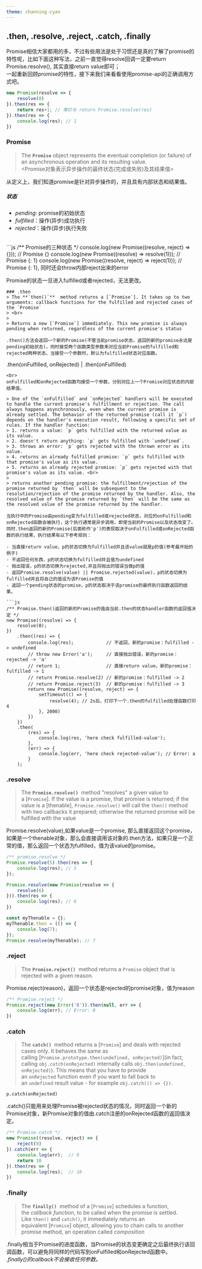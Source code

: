 ```yaml
---
theme: channing-cyan
---
```

## .then, .resolve, .reject, .catch, .finally
Promise相信大家都用的多，不过有些用法是处于习惯还是真的了解了promise的特性呢，比如下面这种写法，之前一直觉得resolve回调一定要return Promise.resolve(), 其实直接return value即可；<br>
一起重新回顾promise的特性，接下来我们来看看使用promise-api的正确调用方式吧。

```js
new Promise(resolve => {
    resolve(0)
}).then(res => {
    return res+1; // 等价与 return Promise.resolve(res)
}).then(res => {
    console.log(res); // 1
})
```
### Promise
> The **`Promise`** object represents the eventual completion (or failure) of an asynchronous operation and its resulting value.<br>
> <Promise对象表示异步操作的最终状态(完成或失败)及其结果值>

从定义上，我们知道promise是针对异步操作的，并且具有内部状态和结果值。
##### 状态
- *pending*: promise的初始状态
- *fulfilled*：操作(异步)成功执行
- *rejected*：操作(异步)执行失败
<br>
```js
/** Promise的三种状态 */
console.log(new Promise((resolve, reject) => {}));           // Promise {<pending>}
console.log(new Promise((resolve) => resolve(1)));           // Promise {<fulfilled>: 1}
console.log(new Promise((resolve, reject) => reject(1)));    // Promise {<rejected>: 1}, 同时还会throw内部reject出来的error

Promise的状态一旦进入fulfilled或者rejected，无法更改。
```
### .then
> The **`then()`**  method returns a [`Promise`]. It takes up to two arguments: callback functions for the fulfilled and rejected cases of the `Promise`
> <br>
> 
> Returns a new [`Promise`] immediately. This new promise is always pending when returned, regardless of the current promise's status

.then()方法会返回一个新的Promise(不管当前promise状态，返回的新的promise永远是pending初始状态)，同时接受两个函数类型参数来对应当前Promise的fulfilled和rejected两种状态，当接受一个参数时，默认为fulfilled状态对应函数。
```
.then(onFulfilled, onRejected) | .then(onFulfilled)
```
<br>
onFulfilled和onRejected函数均接受一个参数，分别对应上一个Promise对应状态的内部结果值。

> One of the `onFulfilled` and `onRejected` handlers will be executed to handle the current promise's fulfillment or rejection. The call always happens asynchronously, even when the current promise is already settled. The behavior of the returned promise (call it `p`) depends on the handler's execution result, following a specific set of rules. If the handler function:
> 1. returns a value: `p` gets fulfilled with the returned value as its value.
> 2. doesn't return anything: `p` gets fulfilled with `undefined`.
> 3. throws an error: `p` gets rejected with the thrown error as its value.
> 4. returns an already fulfilled promise: `p` gets fulfilled with that promise's value as its value.
> 5. returns an already rejected promise: `p` gets rejected with that promise's value as its value. <br>
> 
> returns another pending promise: the fulfillment/rejection of the promise returned by `then` will be subsequent to the resolution/rejection of the promise returned by the handler. Also, the resolved value of the promise returned by `then` will be the same as the resolved value of the promise returned by the handler.

当执行中的Promise由pending变为fulfilled或rejected状态，对应的onFulfilled和onRejected函数会被执行，这个执行通常是异步调用，即使当前的Promise以及状态改变了。同时.then返回的新的Promise(后面称作'p')的表现取决于onFulfilled或onRejected函数的执行结果，执行结果有以下参考规则：

- 当直接return value，p的状态切换为fulfilled并且该value就是p的值(参考最开始的例子)
- 不返回任何东西，p的状态切换为fulfilled并且值为undefined
- 抛出错误，p的状态切换为rejected,并且将抛出的错误当做p的值
- 返回Promise.resolve(value) || Promise.rejected(value)，p的状态切换为fulfilled并且将自己的值设为该Promise的值
- 返回一个pending状态的promise，p的状态取决于该promise的最终执行函数返回的结果。

```js
/** Promise.then()返回的新的Promise的值由当前.then的状态handler函数的返回值决定 */
new Promise((resolve) => {
    resolve(0);
})
    .then((res) => {
        console.log(res);            // 不返回，新的promise：fulfilled -> undefined
        // throw new Error('a');     // 直接抛出错误，新的promise：rejected -> 'a'
        // return 1;                 // 直接return value，新的promise：fulfilled -> 1
        // return Promise.resolve(2) // 新的promise：fulfilled -> 2
        // return Promise.reject(3)  // 新的promise：fulfilled -> 3
        return new Promise((resolve, reject) => {
            setTimeout(() => {
                resolve(4); // 2s后，打印下一个.then的fulfilled处理函数打印4
            }, 2000)
        })
    })
    .then(
        (res) => {
            console.log(res, 'here check fulfilled-value');
        },
        (err) => {
            console.log(err, 'here check rejected-value'); // Error: a
        }
    );
```
### .resolve
> The **`Promise.resolve()`**  method "resolves" a given value to a [`Promise`]. If the value is a promise, that promise is returned; if the value is a [thenable], `Promise.resolve()` will call the `then()` method with two callbacks it prepared; otherwise the returned promise will be fulfilled with the value

Promise.resolve(value),如果value是一个promise, 那么直接返回这个promise，如果是一个thenable对象，那么会直接调用该对象的.then方法，如果只是一个正常的值，那么返回一个状态为fulfilled，值为该value的promise。

```js
/** promise.resolve */
Promise.resolve(5).then(res => {
    console.log(res); // 5
});

Promise.resolve(new Promise(resolve => {
    resolve(6)
})).then(res => {
    console.log(res); // 6
})

const myThenable = {};
myThenable.then = (() => {
    console.log(7);
});
Promise.resolve(myThenable); // 7
```

### .reject
> The **`Promise.reject()`**  method returns a `Promise` object that is rejected with a given reason.

Promise.reject(reason)，返回一个状态是rejected的promise对象，值为reason

```js
/** Promise.reject */
Promise.reject(new Error('8')).then(null, err => {
    console.log(err); // Error: 8
})
```
### .catch
> The **`catch()`**  method returns a [`Promise`] and deals with rejected cases only. It behaves the same as calling [`Promise.prototype.then(undefined, onRejected)`](in fact, calling `obj.catch(onRejected)` internally calls `obj.then(undefined, onRejected)`). This means that you have to provide an `onRejected` function even if you want to fall back to an `undefined` result value - for example `obj.catch(() => {})`.

````
p.catch(onRejected)
````
.catch()只能用来处理Promise被rejected状态的情况，同时返回一个新的Promise对象，新Promise对象的值由.catch注册的onRejected函数的返回值决定。

```js
/** Promise.catch */
new Promise((resolve, reject) => {
    reject(9)
}).catch(err => {
    console.log(err);  // 9
    return 10
}).then(res => {
    console.log(res);  // 10
})
```

### .finally
> The **`finally()`**  method of a [`Promise`] schedules a function, the *callback function*, to be called when the promise is settled. Like `then()` and `catch()`, it immediately returns an equivalent [`Promise`] object, allowing you to chain calls to another promise method, an operation called *composition*

.finally相当于Promise的进度函数，当Promise的状态变更确定之后最终执行该回调函数，可以避免将同样的代码写到onFulfilled和onRejected函数中。<br>
*.finally()的callback不会接收任何参数。*

